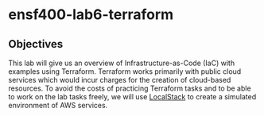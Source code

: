 # ensf400-lab6-terraform

## Objectives
This lab will give us an overview of Infrastructure-as-Code (IaC) with examples using Terraform.
Terraform works primarily with public cloud services which would incur charges for the creation of
cloud-based resources. To avoid the costs of practicing Terraform tasks and to be able to 
work on the lab tasks freely, we will use [LocalStack](https://docs.localstack.cloud/overview/) to
create a simulated environment of AWS services.
